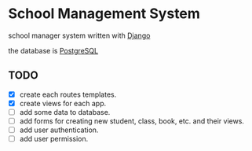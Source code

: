 # School Management System

school manager system written with [Django](https://www.djangoproject.com)

the database is [PostgreSQL](https://www.postgresql.org)

## TODO
- [X] create each routes templates.
- [X] create views for each app.
- [ ] add some data to database.
- [ ] add forms for creating new student, class, book, etc. and their views.
- [ ] add user authentication.
- [ ] add user permission.
